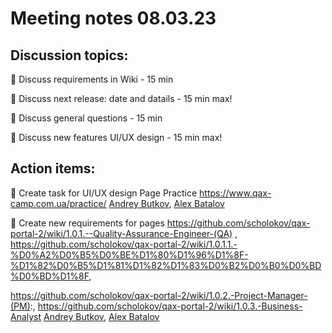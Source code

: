 # Meeting notes 08.03.23

## Discussion topics:  

:black_square_button: Discuss requirements in Wiki - 15 min  

:black_square_button: Discuss next release: date and datails - 15 min max! 

:black_square_button: Discuss general questions - 15 min  

:black_square_button: Discuss new features UI/UX design - 15 min max!  

## Action items:

:black_square_button:  Create task for UI/UX design Page Practice https://www.qax-camp.com.ua/practice/ [Andrey Butkov](https://github.com/ButKoff), [Alex Batalov](https://github.com/ABatalov)   

:black_square_button:  Create new requirements for pages https://github.com/scholokov/qax-portal-2/wiki/1.0.1.--Quality-Assurance-Engineer-(QA) , https://github.com/scholokov/qax-portal-2/wiki/1.0.1.1.-%D0%A2%D0%B5%D0%BE%D1%80%D1%96%D1%8F-%D1%82%D0%B5%D1%81%D1%82%D1%83%D0%B2%D0%B0%D0%BD%D0%BD%D1%8F, 

https://github.com/scholokov/qax-portal-2/wiki/1.0.2.-Project-Manager-(PM):, https://github.com/scholokov/qax-portal-2/wiki/1.0.3.-Business-Analyst [Andrey Butkov](https://github.com/ButKoff), [Alex Batalov](https://github.com/ABatalov)   
